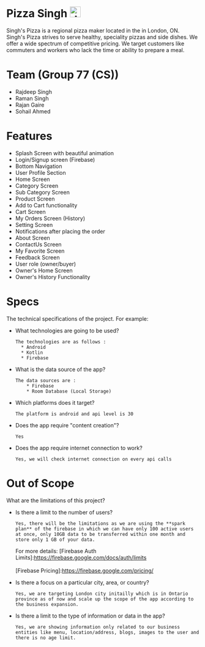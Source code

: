 # Pizza Singh <img src="https://uxwing.com/wp-content/themes/uxwing/download/food-and-drinks/pizza-icon.png" alt="drawing" width="28"/>

Singh's Pizza is a regional pizza maker located in the in London, ON. Singh's Pizza strives to serve healthy, speciality pizzas and side dishes. We offer a wide spectrum of competitive pricing. We target customers like commuters and workers who lack the time or ability to prepare a meal.

# Team (Group 77 (CS))

- Rajdeep Singh
- Raman Singh
- Rajan Gaire
- Sohail Ahmed

# Features

- Splash Screen with beautiful animation
- Login/Signup screen (Firebase)
- Bottom Navigation
- User Profile Section
- Home Screen
- Category Screen
- Sub Category Screen
- Product Screen
- Add to Cart functionality
- Cart Screen
- My Orders Screen (History)
- Setting Screen
- Notifications after placing the order
- About Screen
- ContactUs Screen
- My Favorite Screen
- Feedback Screen
- User role (owner/buyer)
- Owner's Home Screen
- Owner's History Functionality

# Specs

The technical specifications of the project. For example:

- What technologies are going to be used?
  ```
  The technologies are as follows :
    * Android
    * Kotlin
    * Firebase
    ```
- What is the data source of the app?
  
  ```
  The data sources are :
      * Firebase
      * Room Database (Local Storage)
  ```

- Which platforms does it target?
  
  ```
  The platform is android and api level is 30
   ```

- Does the app require "content creation"?
 
   ```
   Yes
   ```

- Does the app require internet connection to work?
  ```
  Yes, we will check internet connection on every api calls
  ```

# Out of Scope

What are the limitations of this project?
- Is there a limit to the number of users?
  ```
  Yes, there will be the limitations as we are using the **spark plan** of the firebase in which we can have only 100 active users at once, only 10GB data to be transferred within one month and store only 1 GB of your data.
  ```
  For more details:
  [Firebase Auth Limits]:https://firebase.google.com/docs/auth/limits
  <br/>
  <br/>
  [Firebase Pricing]:https://firebase.google.com/pricing/
  
- Is there a focus on a particular city, area, or country?
  ```
  Yes, we are targeting London city initailly which is in Ontario province as of now and scale up the scope of the app according to the business expansion.
  ```
- Is there a limit to the type of information or data in the app?
  ```
  Yes, we are showing information only related to our business entities like menu, location/address, blogs, images to the user and there is no age limit.
  ```
